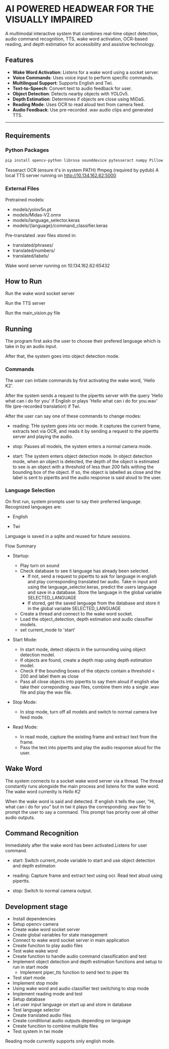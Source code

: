 # AI POWERED HEADWEAR FOR THE VISUALLY IMPAIRED

A multimodal interactive system that combines real-time object detection, audio command recognition, TTS, wake word activation, OCR-based reading, and depth estimation for accessibility and assistive technology.

## Features

- **Wake Word Activation**: Listens for a wake word using a socket server.
- **Voice Commands**: Uses voice input to perform specific commands.
- **Multilingual Support**: Supports English and Twi.
- **Text-to-Speech**: Convert text to audio feedback for user.
- **Object Detection**: Detects nearby objects with YOLOv5.
- **Depth Estimation**: Determines if objects are close using MiDaS.
- **Reading Mode**: Uses OCR to read aloud text from camera feed.
- **Audio Feedback**: Use pre-recorded .wav audio clips and generated TTS.

---

## Requirements

### Python Packages

```bash
pip install opencv-python librosa sounddevice pytesseract numpy Pillow ultralytics pydub tensorflow
```
Tesseract OCR (ensure it's in system PATH)
ffmpeg (required by pydub)
A local TTS server running on http://10.134.162.62:5000

### External Files
Pretrained models:

- models/yolov5n.pt
- models/Midas-V2.onnx
- models/language_selector.keras
- models/{language}/command_classifier.keras

Pre-translated .wav files stored in:

- translated/phrases/
- translated/numbers/
- translated/labels/

Wake word server running on 10.134.162.62:65432

## How to Run

Run the wake word socket server

Run the TTS server

Run the main_vision.py file


## Running
The program first asks the user to choose their prefered language which is take in by an audio input.

After that, the system goes into object detection mode.

### Commands
The user can initiate commands by first activating the wake word, 'Hello K2'.

After the system sends a request to the pipertts server with the query 'Hello what can i do for you' if English or plays 'Hello what can i do for you.wav' file (pre-recorded translation) if Twi.

After the user can say one of these commands to change modes:

- reading: 
    THe system goes into ocr mode. It captures the current frame, extracts text via OCR, and reads it by sending a request to the pipertts server and playing the audio.

- stop: Pauses all models, the system enters a normal camera mode.

- start: The system enters object detection mode. In object detection mode, when an object is detected, the depth of the object is estimated to see is an object with a threshold of less than 200 falls withing the bounding box of the object. If so, the object is labelled as close and the label is sent to pipertts and the audio response is said aloud to the user.

### Language Selection
On first run, system prompts user to say their preferred language. Recognized languages are:

- English

- Twi

Language is saved in a sqlite and reused for future sessions.

Flow Summary
- Startup:
    - Play turn on sound
    - Check database to see it language has already been selected.
        - If not, send a request to pipertts to ask for language in english and play corresponding translated twi audio. Take in input and using the language_selector.keras, predict the users language and save in a database. Store the language in the global variable SELECTED_LANGUAGE
        - If stored, get the saved language from the database and store it in the global variable SELECTED_LANGUAGE
    - Create a thread and connect to the wake word socket.
    - Load the object_detection, depth estimation and audio classifier models.
    - set current_mode to 'start'

- Start Mode:
    - In start mode, detect objects in the surrounding using object detection model.
    - If objects are found, create a depth map using depth estimation model.
    - Check if the bounding boxes of the objects contain a threshold < 200 and label them as close
    - Pass all close objects into pipertts to say them aloud if english else take their correponding .wav files, combine them into a single .wav file and play the wav file.

- Stop Mode:
    - In stop mode, turn off all models and switch to normal camera live feed mode.

- Read Mode:
    - In read mode, capture the existing frame and extract text from the frame.
    - Pass the text into pipertts and play the audio response aloud for the user.

## Wake Word
The system connects to a socket wake word server via a thread. The thread constantly runs alongside the main process and listens for the wake word.
The wake word currenlty is _Hello K2_

When the wake word is said and detected. If english it tells the user, "Hi, what can i do for you" but in twi it plays the corresponding .wav file to prompt the user to say a command. This prompt has priority over all other audio outputs.

## Command Recognition
Immediately after the wake word has been activated.Listens for user command.

- start: Switch current_mode variable to start and use object detection and depth estimaton

- reading: Capture frame and extract text using ocr. Read text aloud using pipertts.

- stop: Switch to normal camera output.

## Development stage
- Install dependencies
- Setup opencv camera
- Create wake word socket server
- Create global variables for state management
- Connect to wake word socket server in main application
- Create funciton to play audio files
- Test wake wake word
- Create function to handle audio command classification and test
- Implement object detection and depth estimation functions and setup to run in start mode
    - Implement piper_tts function to send text to piper tts
- Test start mode
- Implement stop mode
- Using wake word and audio classifier test switching to stop mode
- Implement reading mode and test
- Setup database
- Let user input language on start up and store in database
- Test language selector
- Create translated audio files
- Create conditional audio outputs depending on language
- Create funcition to combine multiple files
- Test system in twi mode

Reading mode currently supports only english mode.